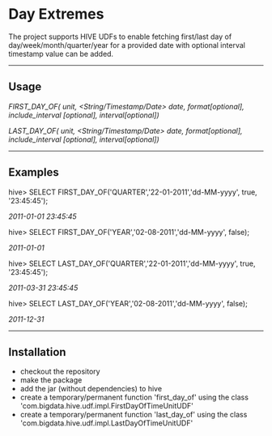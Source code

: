 # Day Extremes
The project supports HIVE UDFs to enable fetching first/last day of day/week/month/quarter/year for a provided date with optional interval timestamp value can be added.

-----
Usage
-----
*FIRST_DAY_OF(<String> unit, <String/Timestamp/Date> date, <String> format[optional], <boolean> include_interval [optional], <String> interval[optional])*

*LAST_DAY_OF(<String> unit, <String/Timestamp/Date> date, <String> format[optional], <boolean> include_interval [optional], <String> interval[optional])*


--------
Examples
--------
hive> SELECT FIRST_DAY_OF('QUARTER','22-01-2011','dd-MM-yyyy', true, '23:45:45');

*2011-01-01 23:45:45*

hive> SELECT FIRST_DAY_OF('YEAR','02-08-2011','dd-MM-yyyy', false);

*2011-01-01*

hive> SELECT LAST_DAY_OF('QUARTER','22-01-2011','dd-MM-yyyy', true, '23:45:45');

*2011-03-31 23:45:45*

hive> SELECT LAST_DAY_OF('YEAR','02-08-2011','dd-MM-yyyy', false);

*2011-12-31*


------------
Installation
------------

- checkout the repository
- make the package
- add the jar (without dependencies) to hive
- create a temporary/permanent function 'first_day_of' using the class 'com.bigdata.hive.udf.impl.FirstDayOfTimeUnitUDF'
- create a temporary/permanent function 'last_day_of' using the class 'com.bigdata.hive.udf.impl.LastDayOfTimeUnitUDF'
